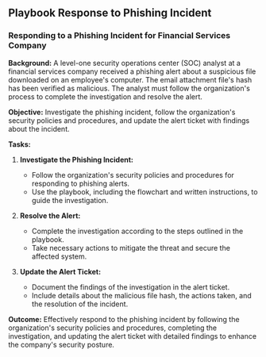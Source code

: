 ## Playbook Response to Phishing Incident
### Responding to a Phishing Incident for Financial Services Company
**Background:** A level-one security operations center (SOC) analyst at a financial services company received a phishing alert about a suspicious file downloaded on an employee's computer. The email attachment file's hash has been verified as malicious. The analyst must follow the organization's process to complete the investigation and resolve the alert.

**Objective:** Investigate the phishing incident, follow the organization's security policies and procedures, and update the alert ticket with findings about the incident.

**Tasks:**
1. **Investigate the Phishing Incident:**
    - Follow the organization's security policies and procedures for responding to phishing alerts.
    - Use the playbook, including the flowchart and written instructions, to guide the investigation.

2. **Resolve the Alert:**
    - Complete the investigation according to the steps outlined in the playbook.
    - Take necessary actions to mitigate the threat and secure the affected system.

3. **Update the Alert Ticket:**
    - Document the findings of the investigation in the alert ticket.
    - Include details about the malicious file hash, the actions taken, and the resolution of the incident.

**Outcome:** Effectively respond to the phishing incident by following the organization's security policies and procedures, completing the investigation, and updating the alert ticket with detailed findings to enhance the company's security posture.
